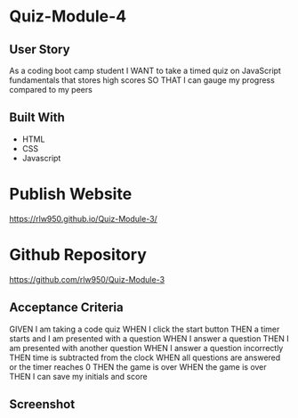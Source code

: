 # Quiz-Module-4 

## User Story
As a coding boot camp student
I WANT to take a timed quiz on JavaScript fundamentals that stores high scores
SO THAT I can gauge my progress compared to my peers

## Built With
* HTML
* CSS
* Javascript

# Publish Website
https://rlw950.github.io/Quiz-Module-3/

# Github Repository
https://github.com/rlw950/Quiz-Module-3

## Acceptance Criteria
GIVEN I am taking a code quiz
WHEN I click the start button
THEN a timer starts and I am presented with a question
WHEN I answer a question
THEN I am presented with another question
WHEN I answer a question incorrectly
THEN time is subtracted from the clock
WHEN all questions are answered or the timer reaches 0
THEN the game is over
WHEN the game is over
THEN I can save my initials and score

## Screenshot
